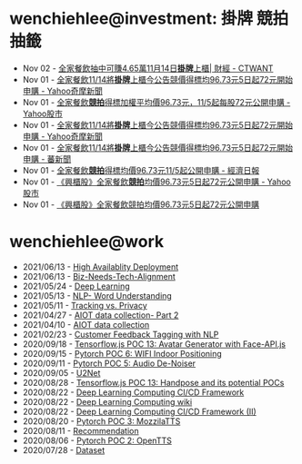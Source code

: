 # wenchiehlee@investment: 掛牌 競拍 抽籤 

<!-- rss start -->
- Nov 02 - [全家餐飲抽中可賺4.65萬11月14日<b>掛牌</b>上櫃| 財經 - CTWANT](https://www.google.com/url?rct=j&sa=t&url=https://www.ctwant.com/article/373546/&ct=ga&cd=CAIyIGMyMDFhNDU4NzAzY2ViODg6Y29tLnR3OnpoLVRXOlRX&usg=AOvVaw14zLIxk_TR5xuCqNoJPlho)
- Nov 01 - [全家餐飲11/14將<b>掛牌</b>上櫃今公告競價得標均96.73元5日起72元開始申購 - Yahoo奇摩新聞](https://www.google.com/url?rct=j&sa=t&url=https://tw.news.yahoo.com/%25E5%2585%25A8%25E5%25AE%25B6%25E9%25A4%2590%25E9%25A3%25B211-14%25E5%25B0%2587%25E6%258E%259B%25E7%2589%258C%25E4%25B8%258A%25E6%25AB%2583-%25E4%25BB%258A%25E5%2585%25AC%25E5%2591%258A%25E7%25AB%25B6%25E5%2583%25B9%25E5%25BE%2597%25E6%25A8%2599%25E5%259D%258796-73%25E5%2585%2583-5%25E6%2597%25A5%25E8%25B5%25B772%25E5%2585%2583%25E9%2596%258B%25E5%25A7%258B%25E7%2594%25B3%25E8%25B3%25BC-093500131.html&ct=ga&cd=CAIyIGMyMDFhNDU4NzAzY2ViODg6Y29tLnR3OnpoLVRXOlRX&usg=AOvVaw0Sy37MAl8NKZDuWtDMPXGl)
- Nov 01 - [全家餐飲<b>競拍</b>得標加權平均價96.73元，11/5起每股72元公開申購 - Yahoo股市](https://www.google.com/url?rct=j&sa=t&url=https://tw.stock.yahoo.com/news/%25E5%2585%25A8%25E5%25AE%25B6%25E9%25A4%2590%25E9%25A3%25B2%25E7%25AB%25B6%25E6%258B%258D%25E5%25BE%2597%25E6%25A8%2599%25E5%258A%25A0%25E6%25AC%258A%25E5%25B9%25B3%25E5%259D%2587%25E5%2583%25B996-73%25E5%2585%2583-11-5%25E8%25B5%25B7%25E6%25AF%258F%25E8%2582%25A172%25E5%2585%2583%25E5%2585%25AC%25E9%2596%258B%25E7%2594%25B3%25E8%25B3%25BC-053136362.html&ct=ga&cd=CAIyIGMyMDFhNDU4NzAzY2ViODg6Y29tLnR3OnpoLVRXOlRX&usg=AOvVaw2-GiXB6UXbzYvuFOuqtksJ)
- Nov 01 - [全家餐飲11/14將<b>掛牌</b>上櫃今公告競價得標均96.73元5日起72元開始申購 - Yahoo奇摩新聞](https://www.google.com/url?rct=j&sa=t&url=https://tw.news.yahoo.com/%25E5%2585%25A8%25E5%25AE%25B6%25E9%25A4%2590%25E9%25A3%25B211-14%25E5%25B0%2587%25E6%258E%259B%25E7%2589%258C%25E4%25B8%258A%25E6%25AB%2583-%25E4%25BB%258A%25E5%2585%25AC%25E5%2591%258A%25E7%25AB%25B6%25E5%2583%25B9%25E5%25BE%2597%25E6%25A8%2599%25E5%259D%258796-73%25E5%2585%2583-5%25E6%2597%25A5%25E8%25B5%25B772%25E5%2585%2583%25E9%2596%258B%25E5%25A7%258B%25E7%2594%25B3%25E8%25B3%25BC-093500131.html&ct=ga&cd=CAIyIDAyOWU0YTc5M2ViOGJkZDQ6Y29tLnR3OnpoLVRXOlRX&usg=AOvVaw0Sy37MAl8NKZDuWtDMPXGl)
- Nov 01 - [全家餐飲11/14將<b>掛牌</b>上櫃今公告競價得標均96.73元5日起72元開始申購 - 蕃新聞](https://www.google.com/url?rct=j&sa=t&url=https://n.yam.com/Article/20241101932786&ct=ga&cd=CAIyIDAyOWU0YTc5M2ViOGJkZDQ6Y29tLnR3OnpoLVRXOlRX&usg=AOvVaw0AFANQ_62-l0cQJXD5cgx1)
- Nov 01 - [全家餐飲<b>競拍</b>得標均價96.73元11/5起公開申購 - 經濟日報](https://www.google.com/url?rct=j&sa=t&url=https://money.udn.com/money/story/5612/8331423&ct=ga&cd=CAIyIGMyMDFhNDU4NzAzY2ViODg6Y29tLnR3OnpoLVRXOlRX&usg=AOvVaw3qubkLM779IS5snHt-GG9p)
- Nov 01 - [《興櫃股》全家餐飲<b>競拍</b>均價96.73元5日起72元公開申購 - Yahoo股市](https://www.google.com/url?rct=j&sa=t&url=https://tw.stock.yahoo.com/news/%25E8%2588%2588%25E6%25AB%2583%25E8%2582%25A1-%25E5%2585%25A8%25E5%25AE%25B6%25E9%25A4%2590%25E9%25A3%25B2%25E7%25AB%25B6%25E6%258B%258D%25E5%259D%2587%25E5%2583%25B996-73%25E5%2585%2583-5%25E6%2597%25A5%25E8%25B5%25B772%25E5%2585%2583%25E5%2585%25AC%25E9%2596%258B%25E7%2594%25B3%25E8%25B3%25BC-071325980.html&ct=ga&cd=CAIyIGMyMDFhNDU4NzAzY2ViODg6Y29tLnR3OnpoLVRXOlRX&usg=AOvVaw2AoEWNdDbz28aSp_cwiAaa)
- Nov 01 - [《興櫃股》全家餐飲競拍均價96.73元5日起72元公開申購](https://www.google.com/url?rct=j&sa=t&url=https://tw.stock.yahoo.com/news/%25E8%2588%2588%25E6%25AB%2583%25E8%2582%25A1-%25E5%2585%25A8%25E5%25AE%25B6%25E9%25A4%2590%25E9%25A3%25B2%25E7%25AB%25B6%25E6%258B%258D%25E5%259D%2587%25E5%2583%25B996-73%25E5%2585%2583-5%25E6%2597%25A5%25E8%25B5%25B772%25E5%2585%2583%25E5%2585%25AC%25E9%2596%258B%25E7%2594%25B3%25E8%25B3%25BC-071325980.html&ct=ga&cd=CAIyIDAyOWU0YTc5M2ViOGJkZDQ6Y29tLnR3OnpoLVRXOlRX&usg=AOvVaw2AoEWNdDbz28aSp_cwiAaa)
<!-- rss end -->

# wenchiehlee@work
<!-- _feed1_ start -->
- 2021/06/13 - [High Availablity Deployment](https://wenchiehlee.github.io/mkdocs/blog/2021/06/high-availablity-deployment/)
- 2021/06/13 - [Biz-Needs-Tech-Alignment](https://wenchiehlee.github.io/mkdocs/blog/2021/06/biz-needs-tech-alignment/)
- 2021/05/24 - [Deep Learning](https://wenchiehlee.github.io/mkdocs/blog/2021/05/deep-learning/)
- 2021/05/13 - [NLP- Word Understanding](https://wenchiehlee.github.io/mkdocs/blog/2021/05/nlp--word-understanding/)
- 2021/05/11 - [Tracking vs. Privacy](https://wenchiehlee.github.io/mkdocs/blog/2021/05/tracking-vs-privacy/)
- 2021/04/27 - [AIOT data collection- Part 2](https://wenchiehlee.github.io/mkdocs/blog/2021/04/aiot-data-collection--part-2/)
- 2021/04/10 - [AIOT data collection](https://wenchiehlee.github.io/mkdocs/blog/2021/04/aiot-data-collection/)
- 2021/02/23 - [Customer Feedback Tagging with NLP](https://wenchiehlee.github.io/mkdocs/blog/2021/02/customer-feedback-tagging-with-nlp/)
- 2020/09/18 - [Tensorflow.js POC 13: Avatar Generator with Face-API.js](https://wenchiehlee.github.io/mkdocs/blog/2020/09/tensorflowjs-poc-13-avatar-generator-with-face-apijs/)
- 2020/09/15 - [Pytorch POC 6: WIFI Indoor Positioning](https://wenchiehlee.github.io/mkdocs/blog/2020/09/pytorch-poc-6-wifi-indoor-positioning/)
- 2020/09/11 - [Pytorch POC 5: Audio De-Noiser](https://wenchiehlee.github.io/mkdocs/blog/2020/09/pytorch-poc-5-audio-de-noiser/)
- 2020/09/05 - [U2Net](https://wenchiehlee.github.io/mkdocs/blog/2020/09/u2net/)
- 2020/08/28 - [Tensorflow.js POC 13: Handpose and its potential POCs](https://wenchiehlee.github.io/mkdocs/blog/2020/08/tensorflowjs-poc-13-handpose-and-its-potential-pocs/)
- 2020/08/22 - [Deep Learning Computing CI/CD Framework](https://wenchiehlee.github.io/mkdocs/blog/2020/08/deep-learning-computing-cicd-framework/)
- 2020/08/22 - [Deep Learning Computing wiki](https://wenchiehlee.github.io/mkdocs/blog/2020/08/deep-learning-computing-wiki/)
- 2020/08/22 - [Deep Learning Computing CI/CD Framework (II)](https://wenchiehlee.github.io/mkdocs/blog/2020/08/deep-learning-computing-cicd-framework-ii/)
- 2020/08/20 - [Pytorch POC 3: MozzilaTTS](https://wenchiehlee.github.io/mkdocs/blog/2020/08/pytorch-poc-3-mozzilatts/)
- 2020/08/11 - [Recommendation](https://wenchiehlee.github.io/mkdocs/blog/2020/08/recommendation/)
- 2020/08/06 - [Pytorch POC 2: OpenTTS](https://wenchiehlee.github.io/mkdocs/blog/2020/08/pytorch-poc-2-opentts/)
- 2020/07/28 - [Dataset](https://wenchiehlee.github.io/mkdocs/blog/2020/07/dataset/)
<!-- _feed1_ end -->
